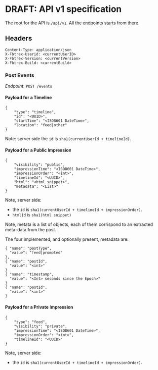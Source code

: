 # DRAFT: API v1 specification

The root for the API is `/api/v1`. All the endpoints starts from there.

## Headers
```
Content-Type: application/json
X-Fbtrex-Userid: <currentUserID>
X-Fbtrex-Version: <currentVersion>
X-Fbtrex-Build: <currentBuild>
```

### Post Events
*Endpoint*: `POST /events`


#### Payload for a Timeline
```
{
    "type": "timeline",
    "id": "<UUID>",
    "startTime": "<ISO8601 DateTime>",
    "location": "feed|other"
}
```

Note: server side the `id` is `sha1(currentUserId + timelineId)`.

#### Payload for a Public Impression
```
{
    "visibility": "public",
    "impressionTime": "<ISO8601 DateTime>",
    "impressionOrder": "<int>",
    "timelineId": "<UUID>",
    "html": "<html snippet>",
    "metadata": "<List>"
}
```

Note, server side:
 - the `id` is `sha1(currentUserId + timelineId + impressionOrder)`.
 - `htmlId` is `sha1(html snippet)`

Note, metata is a list of objects, each of them corrispond to an extracted
meta-data from the post.

The four implemented, and optionally present, metadata are:

```
{ "name": "postType",
  "value": "feed|promoted"
},
{ "name": "postId",
  "value": "<int>"
}
{ "name": "timestamp",
  "value": "<Int> seconds since the Epoch>"
}
{ "name": "postId",
  "value": "<int>"
}
```

#### Payload for a Private Impression
```
{
    "type": "feed",
    "visibility": "private",
    "impressionTime": "<ISO8601 DateTime>",
    "impressionOrder": "<int>",
    "timelineId": "<UUID>"
}
```

Note, server side:
 - the `id` is `sha1(currentUserId + timelineId + impressionOrder)`.
